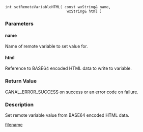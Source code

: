 



```clike
int setRemoteVariableHTML( const wxString& name, 
                            wxString& html )
```

### Parameters

#### name
Name of remote variable to set value for.

#### html
Reference to BASE64 encoded HTML data to write to variable.

### Return Value
CANAL_ERROR_SUCCESS on success or an error code on failure. 

### Description
Set remote variable value from BASE64 encoded HTML data. 



[filename](./bottom_copyright.md ':include')